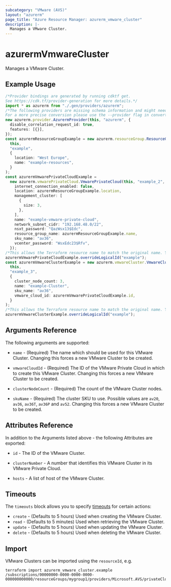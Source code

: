 ```yaml
---
subcategory: "VMware (AVS)"
layout: "azurerm"
page_title: "Azure Resource Manager: azurerm_vmware_cluster"
description: |-
  Manages a VMware Cluster.
---
```


# azurermVmwareCluster

Manages a VMware Cluster.

## Example Usage

```typescript
/*Provider bindings are generated by running cdktf get.
See https://cdk.tf/provider-generation for more details.*/
import * as azurerm from "./.gen/providers/azurerm";
/*The following providers are missing schema information and might need manual adjustments to synthesize correctly: azurerm.
For a more precise conversion please use the --provider flag in convert.*/
new azurerm.provider.AzurermProvider(this, "azurerm", {
  disable_correlation_request_id: true,
  features: [{}],
});
const azurermResourceGroupExample = new azurerm.resourceGroup.ResourceGroup(
  this,
  "example",
  {
    location: "West Europe",
    name: "example-resources",
  }
);
const azurermVmwarePrivateCloudExample =
  new azurerm.vmwarePrivateCloud.VmwarePrivateCloud(this, "example_2", {
    internet_connection_enabled: false,
    location: azurermResourceGroupExample.location,
    management_cluster: [
      {
        size: 3,
      },
    ],
    name: "example-vmware-private-cloud",
    network_subnet_cidr: "192.168.48.0/22",
    nsxt_password: "QazWsx13$Edc",
    resource_group_name: azurermResourceGroupExample.name,
    sku_name: "av36",
    vcenter_password: "WsxEdc23$Rfv",
  });
/*This allows the Terraform resource name to match the original name. You can remove the call if you don't need them to match.*/
azurermVmwarePrivateCloudExample.overrideLogicalId("example");
const azurermVmwareClusterExample = new azurerm.vmwareCluster.VmwareCluster(
  this,
  "example_3",
  {
    cluster_node_count: 3,
    name: "example-Cluster",
    sku_name: "av36",
    vmware_cloud_id: azurermVmwarePrivateCloudExample.id,
  }
);
/*This allows the Terraform resource name to match the original name. You can remove the call if you don't need them to match.*/
azurermVmwareClusterExample.overrideLogicalId("example");

```

## Arguments Reference

The following arguments are supported:

*   `name` - (Required) The name which should be used for this VMware Cluster. Changing this forces a new VMware Cluster to be created.

*   `vmwareCloudId` - (Required) The ID of the VMware Private Cloud in which to create this VMware Cluster. Changing this forces a new VMware Cluster to be created.

*   `clusterNodeCount` - (Required) The count of the VMware Cluster nodes.

*   `skuName` - (Required) The cluster SKU to use. Possible values are `av20`, `av36`, `av36T`, `av36P` and `av52`. Changing this forces a new VMware Cluster to be created.

## Attributes Reference

In addition to the Arguments listed above - the following Attributes are exported:

*   `id` - The ID of the VMware Cluster.

*   `clusterNumber` - A number that identifies this VMware Cluster in its VMware Private Cloud.

*   `hosts` - A list of host of the VMware Cluster.

## Timeouts

The `timeouts` block allows you to specify [timeouts](https://www.terraform.io/language/resources/syntax#operation-timeouts) for certain actions:

* `create` - (Defaults to 5 hours) Used when creating the VMware Cluster.
* `read` - (Defaults to 5 minutes) Used when retrieving the VMware Cluster.
* `update` - (Defaults to 5 hours) Used when updating the VMware Cluster.
* `delete` - (Defaults to 5 hours) Used when deleting the VMware Cluster.

## Import

VMware Clusters can be imported using the `resourceId`, e.g.

```console
terraform import azurerm_vmware_cluster.example /subscriptions/00000000-0000-0000-0000-000000000000/resourceGroups/mygroup1/providers/Microsoft.AVS/privateClouds/privateCloud1/clusters/cluster1
```
